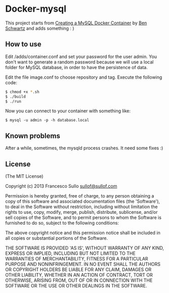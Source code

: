 Docker-mysql
============

This project starts from [Creating a MySQL Docker Container](http://txt.fliglio.com/2013/11/creating-a-mysql-docker-container/) 
by [Ben Schwartz](https://twitter.com/benhschwartz) and adds something : )

## How to use

Edit /adds/container.conf and set your password for the user admin. You don't want to generate a random password because we will 
use a local folder for MySQL database, in order to have the persistence of data.

Edit the file image.conf to choose repository and tag. Execute the following code:

```bash
$ chmod +x *.sh
$ ./build
$ ./run
```
Now you can connect to your container with something like:
```
$ mysql -u admin -p -h database.local
```

## Known problems

After a while, sometimes, the mysqld process crashes. It need some fixes :)

## License 

(The MIT License)

Copyright (c) 2013 Francesco Sullo <sullof@sullof.com>

Permission is hereby granted, free of charge, to any person obtaining
a copy of this software and associated documentation files (the
'Software'), to deal in the Software without restriction, including
without limitation the rights to use, copy, modify, merge, publish,
distribute, sublicense, and/or sell copies of the Software, and to
permit persons to whom the Software is furnished to do so, subject to
the following conditions:

The above copyright notice and this permission notice shall be
included in all copies or substantial portions of the Software.

THE SOFTWARE IS PROVIDED 'AS IS', WITHOUT WARRANTY OF ANY KIND,
EXPRESS OR IMPLIED, INCLUDING BUT NOT LIMITED TO THE WARRANTIES OF
MERCHANTABILITY, FITNESS FOR A PARTICULAR PURPOSE AND NONINFRINGEMENT.
IN NO EVENT SHALL THE AUTHORS OR COPYRIGHT HOLDERS BE LIABLE FOR ANY
CLAIM, DAMAGES OR OTHER LIABILITY, WHETHER IN AN ACTION OF CONTRACT,
TORT OR OTHERWISE, ARISING FROM, OUT OF OR IN CONNECTION WITH THE
SOFTWARE OR THE USE OR OTHER DEALINGS IN THE SOFTWARE.